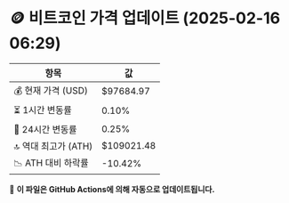 # 🪙 비트코인 가격 업데이트 (2025-02-16 06:29)

| 항목                | 값 |
|--------------------|----------------|
| 💰 현재 가격 (USD) | $97684.97 |
| ⏳ 1시간 변동률    | 0.10% |
| 📆 24시간 변동률   | 0.25% |
| 🔝 역대 최고가 (ATH) | $109021.48 |
| 📉 ATH 대비 하락률 | -10.42% |

🔄 **이 파일은 GitHub Actions에 의해 자동으로 업데이트됩니다.**
